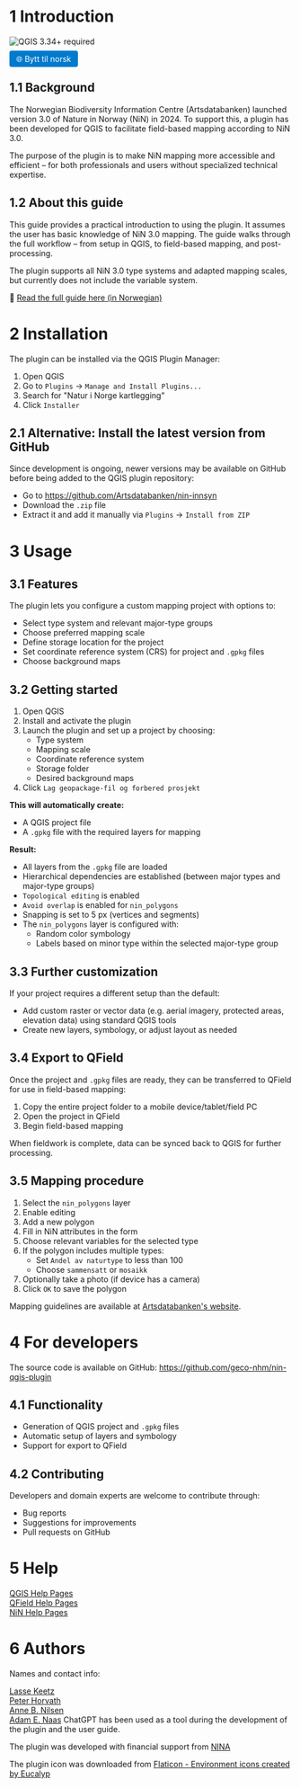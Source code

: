 # 1 Introduction

![QGIS 3.34+ required](https://img.shields.io/badge/QGIS-3.34%2B-green?logo=qgis&logoColor=white)

<a href="/nin_qgis_plugin/README.md" style="padding: 6px 12px; background-color: #007acc; color: white; border-radius: 4px; text-decoration: none;">🌐 Bytt til norsk</a>

## 1.1 Background

The Norwegian Biodiversity Information Centre (Artsdatabanken) launched version 3.0 of Nature in Norway (NiN) in 2024. To support this, a plugin has been developed for QGIS to facilitate field-based mapping according to NiN 3.0.

The purpose of the plugin is to make NiN mapping more accessible and efficient – for both professionals and users without specialized technical expertise.

## 1.2 About this guide

This guide provides a practical introduction to using the plugin. It assumes the user has basic knowledge of NiN 3.0 mapping. The guide walks through the full workflow – from setup in QGIS, to field-based mapping, and post-processing.

The plugin supports all NiN 3.0 type systems and adapted mapping scales, but currently does not include the variable system.

📘 [Read the full guide here (in Norwegian)](https://geco-nhm.github.io/nin-qgis-plugin/)

# 2 Installation

The plugin can be installed via the QGIS Plugin Manager:

1.  Open QGIS
2.  Go to `Plugins` → `Manage and Install Plugins...`
3.  Search for "Natur i Norge kartlegging"
4.  Click `Installer`

## 2.1 Alternative: Install the latest version from GitHub

Since development is ongoing, newer versions may be available on GitHub before being added to the QGIS plugin repository:

-   Go to <https://github.com/Artsdatabanken/nin-innsyn>
-   Download the `.zip` file
-   Extract it and add it manually via `Plugins` → `Install from ZIP`

# 3 Usage

## 3.1 Features

The plugin lets you configure a custom mapping project with options to:

-   Select type system and relevant major-type groups
-   Choose preferred mapping scale
-   Define storage location for the project
-   Set coordinate reference system (CRS) for project and `.gpkg` files
-   Choose background maps

## 3.2 Getting started

1.  Open QGIS
2.  Install and activate the plugin
3.  Launch the plugin and set up a project by choosing:
    -   Type system
    -   Mapping scale
    -   Coordinate reference system
    -   Storage folder
    -   Desired background maps
4.  Click `Lag geopackage-fil og forbered prosjekt`

**This will automatically create:**

-   A QGIS project file
-   A `.gpkg` file with the required layers for mapping

**Result:**

-   All layers from the `.gpkg` file are loaded
-   Hierarchical dependencies are established (between major types and major-type groups)
-   `Topological editing` is enabled
-   `Avoid overlap` is enabled for `nin_polygons`
-   Snapping is set to 5 px (vertices and segments)
-   The `nin_polygons` layer is configured with:
    -   Random color symbology
    -   Labels based on minor type within the selected major-type group

## 3.3 Further customization

If your project requires a different setup than the default:

-   Add custom raster or vector data (e.g. aerial imagery, protected areas, elevation data) using standard QGIS tools
-   Create new layers, symbology, or adjust layout as needed

## 3.4 Export to QField

Once the project and `.gpkg` files are ready, they can be transferred to QField for use in field-based mapping:

1.  Copy the entire project folder to a mobile device/tablet/field PC
2.  Open the project in QField
3.  Begin field-based mapping

When fieldwork is complete, data can be synced back to QGIS for further processing.

## 3.5 Mapping procedure

1.  Select the `nin_polygons` layer
2.  Enable editing
3.  Add a new polygon
4.  Fill in NiN attributes in the form
5.  Choose relevant variables for the selected type
6.  If the polygon includes multiple types:
    -   Set `Andel av naturtype` to less than 100
    -   Choose `sammensatt` or `mosaikk`
7.  Optionally take a photo (if device has a camera)
8.  Click `OK` to save the polygon

Mapping guidelines are available at [Artsdatabanken's website](https://www.artsdatabanken.no).

# 4 For developers

The source code is available on GitHub: <https://github.com/geco-nhm/nin-qgis-plugin>

## 4.1 Functionality

-   Generation of QGIS project and `.gpkg` files
-   Automatic setup of layers and symbology
-   Support for export to QField

## 4.2 Contributing

Developers and domain experts are welcome to contribute through:

-   Bug reports
-   Suggestions for improvements
-   Pull requests on GitHub

# 5 Help

[QGIS Help Pages](https://docs.qgis.org/3.34/en/docs/training_manual/index.html)\
[QField Help Pages](https://docs.qfield.org/get-started/tutorials/get-started-qfs/)\
[NiN Help Pages](https://naturinorge.artsdatabanken.no/)

# 6 Authors

Names and contact info:

[Lasse Keetz](https://github.com/orgs/geco-nhm/people/lasseke)\
[Peter Horvath](https://github.com/orgs/geco-nhm/people/peterhor)\
[Anne B. Nilsen](https://github.com/orgs/geco-nhm/people/9ls1)\
[Adam E. Naas](https://github.com/orgs/geco-nhm/people/naas94)
ChatGPT has been used as a tool during the development of the plugin and the user guide.

The plugin was developed with financial support from [NINA](https://www.nina.no/)

The plugin icon was downloaded from <a href="https://www.flaticon.com/free-icons/enviroment" title="enviroment icons">Flaticon - Environment icons created by Eucalyp